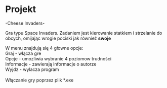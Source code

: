 # Projekt
-Cheese Invaders-

Gra typu Space Invaders. 
Zadaniem jest kierowanie statkiem i strzelanie do obcych, omijając wrogie pociski jak również <b> swoje</b>


W menu znajdują się 4 głowne opcje:<br>
Graj - włącza gre<br>
Opcje - umozliwia wybranie 4 poziomow trudności<br>
Informacje - zawierają informacje o autorze<br>
Wyjdz - wylacza program<br><br>
Włączanie gry poprzez plik *.exe
